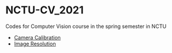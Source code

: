 # NCTU-CV_2021
Codes for Computer Vision course in the spring semester in NCTU

* [Camera Calibration](./HW1)
* [Image Resolution](./HW2)
